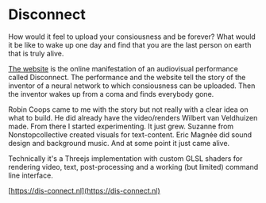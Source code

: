 <!--
  id: 3484
  slug: disconnect
  type: fortpolio
  excerpt: Technical experimentation and development of a site for an audiovisual performance. The site is a three-dimensional environment with custom GLSL shaders for video and audio with subtitles.
  categories: JavaScript, 3D, video, UX, graphic design
  tags: 3D, JavaScript, simplex noise, experiment, WebGL, Webpack, GLSL, ThreeJS
  clients: Stichting M31 Foundation
  collaboration: Robin Coops, Suzanne Hoenderboom, Wilbert van Veldhuizen, Eric Magnée, Sytze Schalk
  prizes: 
  headerClassName: no-blur
  thumbnail: 04_video.jpg
  thumbnailVideo: disconnect.mp4
  image: 04_video.jpg
  images: 01_welcome.png, 02_wake-up.jpg, 03_boot-sequence.jpg, 04_video.jpg, 05_medisch-rapport.jpg, 06_glitches.jpg
  inCv: true
  inPortfolio: true
  dateFrom: 2018-09-28
  dateTo: 2019-06-01
-->

# Disconnect

How would it feel to upload your consiousness and be forever? What would it be like to wake up one day and find that you are the last person on earth that is truly alive.

[The website](https://dis-connect.nl) is the online manifestation of an audiovisual performance called Disconnect. The performance and the website tell the story of the inventor of a neural network to which consiousness can be uploaded. Then the inventor wakes up from a coma and finds everybody gone.

Robin Coops came to me with the story but not really with a clear idea on what to build. He did already have the video/renders Wilbert van Veldhuizen made. From there I started experimenting. It just grew. Suzanne from Nonstopcollective created visuals for text-content. Eric Magnée did sound design and background music. And at some point it just came alive.

Technically it's a Threejs implementation with custom GLSL shaders for rendering video, text, post-processing and a working (but limited) command line interface.

[https://dis-connect.nl](https://dis-connect.nl)
